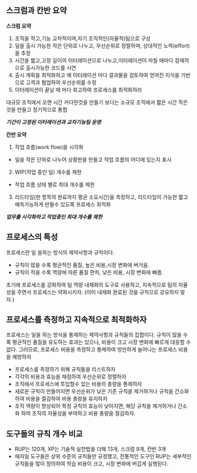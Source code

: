 ## 스크럼과 칸반 요약
**스크럼 요약**
1. 조직을 작고,기능 교차적이며,자기 조직적인(자율적)팀으로 구성
2. 일을 출시 가능한 작은 단위로 나누고, 우선순위로 정렬하며, 상대적인 노력(effort)을 추정
3. 시간을 짧고,고정 길이의 이터레이션으로 나누고,이터레이션이 마칠 때마다 잠재적으로 출시가능한 코드를 시연
4. 출시 계획을 최적화하고 매 이터레이션 마다 결과물을 검토하여 얻어진 지식을 기반으로 고객과 협업하여 우선순위를 수정
5. 이터레이션이 끝날 때 마다 회고하여 프로세스를 최적화하라

대규모 조직에서 오랜 시간 커다란것을 만들기 보다는
소규모 조직에서 짧은 시간 작은 것을 만들고 정기적으로 통합

***기간이 고정된 이터레이션과 교차기능팀 운영***

**칸반 요약**
1. 작업 흐름(work flow)을 시각화
- 일을 작은 단위로 나누어 상황판을 만들고 작업 흐름의 어디에 있는지 표시

2. WIP(작업 중인 일) 개수를 제한
- 작업 흐름 상태 별로 최대 개수를 제한

3. 리드타임(한 항목의 완료까지 평균 소요시간)을 측정하고, 리드타임이 가능한 짧고 예측가능하게 만들수 있도록 프로세스 최적화

***업무를 시각화하고 작업중인 최대 개수를 제한***

## 프로세스의 특성

프로세스란 일 을하는 방식의 제약사항과 규칙이다.
* 규칙이 많을 수록 평균적인 품질, 높은 비용,시장 변화에 버거움.
* 규칙이 적을 수록 역량에 따른 품질 편차, 낮은 비용, 시장 변화에 빠름.

초기에 프로세스를 강화하여 팀 역량 내재화의 도구로 사용하고,
지속적으로 팀의 자율성을 주면서 프로세스는 약화시키자. (이미 내재화 완료된 것을 규칙으로 강요하지 말자.)

## 프로세스를 측정하고 지속적으로 최적화하자

프로세스는 일을 하는 방식을 통제하는 제약사항과 규칙들의 집합이다.
규칙이 많을 수록 평균적인 품질을 유도하는 효과는 있으나, 비용이 크고 시장 변화에 빠르게 대응할 수 없다.
그러므로, 프로세스 비용을 측정하고 통제하여 방만하게 늘어나는 프로세스 비용을 예방하자

* 프로세스를 측정하기 위해 규칙들을 리스트하자
* 각각의 비용과 효능을 채점하여 우선순위로 정렬하자
* 조직에서 프로세스에 투입할수 있는 비용의 총량을 통제하자
* 새로운 규칙이 만들어지면 우선순위가 낮은 기존 규칙을 제거하거나 규칙을 간소화하여 비용을 절감하여 비용 총량을 유지하자
* 조직 역량이 향상되어 특정 규칙의 효능이 낮아지면, 해당 규칙을 제거하거나 간소화 하여 조직의 자율성을 부여하고 비용 총량을 절감하자.

## 도구들의 규칙 개수 비교
* RUP는 120개, XP는 기술적 실천법을 더해 13개, 스크럼 9개, 칸반 3개
* 애자일 도구들은 상위 수준의 규칙들만 규정했고, 전통적인 도구인 RUP는 세부적인 규칙들을 많이 정의하여 학습 비용이 크고, 시장 변화에 버겁게 실행된다.


